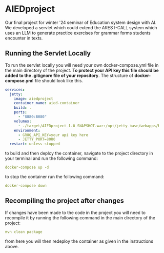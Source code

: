 # AIEDproject
Our final project for winter '24 seminar of Education system design with AI. We developed a servlet which could extend the ARES I-CALL system which uses an LLM to generate practice exercises for grammar forms students encounter in texts.  

## Running the Servlet Locally
To run the servlet locally you will need your own docker-compose.yml file in the main directory of the project. **To protect your API key this file should be added to the .gitignore file of your repository**. The structure of  **docker-compose.yml** file should look like this. 
```yaml
services:
  jetty:
    image: aiedproject
    container_name: aied-container
    build: .
    ports:
      - "8080:8080"
    volumes:
      - ./target/AIEDproject-1.0-SNAPSHOT.war:/opt/jetty-base/webapps/ROOT.war
    environment:
      - GROQ_API_KEY=your api key here
      - JETTY_PORT=8080
  restart: unless-stopped
```

to build and then deploy the container, navigate to the project directory in your terminal and run the following command:

```yaml
docker-compose up -d
```
to stop the container run the following command:
```yaml
docker-compose down
```

## Recompiling the project after changes
If changes have been made to the code in the project you will need to recompile it by running the following command in the main directory of the project: 
```yaml
mvn clean package
```
from here you will then redeploy the container as given in the instructions above.

